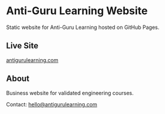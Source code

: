 # Anti-Guru Learning Website

Static website for Anti-Guru Learning hosted on GitHub Pages.

## Live Site
[antigurulearning.com](https://antigurulearning.com)

## About
Business website for validated engineering courses.

Contact: hello@antigurulearning.com
